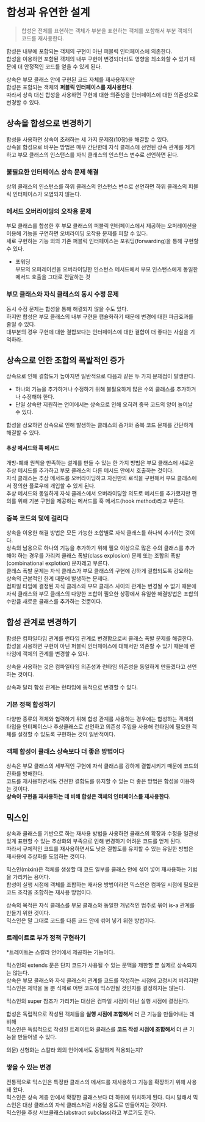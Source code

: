 # 합성과 유연한 설계
> 합성은 전체를 표현하는 객체가 부분을 표현하는 객체를 포함해서 부분 객체의 코드를 재사용한다.
   
합성은 내부에 포함되는 객체의 구현이 아닌 퍼블릭 인터페이스에 의존한다.  
합성을 이용하면 포함된 객체의 내부 구현이 변경되더라도 영향을 최소화할 수 있기 때문에 더 안정적인 코드를 얻을 수 있게 된다.
   
상속은 부모 클래스 안에 구현된 코드 자체를 재사용하지만  
합성은 포함되는 객체의 **퍼블릭 인터페이스를 재사용한다**.  
따라서 상속 대신 합성을 사용하면 구현에 대한 의존성을 인터페이스에 대한 의존성으로 변경할 수 있다.

## 상속을 합성으로 변경하기
합성을 사용하면 상속이 초래하는 세 가지 문제점(10장)을 해결할 수 있다.  
상속을 합성으로 바꾸는 방법은 매우 간단한데 자식 클래스에 선언된 상속 관계를 제거하고 부모 클래스의 인스턴스를 자식 클래스의 인스턴스 변수로 선언하면 된다.

### 불필요한 인터페이스 상속 문제 해결
상위 클래스의 인스턴스를 하위 클래스의 인스턴스 변수로 선언하면 하위 클래스의 퍼블릭 인터페이스가 오염되지 않는다.

### 메서드 오버라이딩의 오작용 문제
부모 클래스를 합성한 후 부모 클래스의 퍼블릭 인터페이스에서 제공하는 오퍼레이션을 이용해 기능을 구연하면 오버라이딩 오작용 문제를 피할 수 있다.  
새로 구현하는 기능 외의 기존 퍼블릭 인터페이스는 포워딩(forwarding)을 통해 구현할 수 있다.
* 포워딩  
  부모의 오퍼레이션을 오버라이딩한 인스턴스 메서드에서 부모 인스턴스에게 동일한 메서드 호출을 그대로 전달하는 것

### 부모 클래스와 자식 클래스의 동시 수정 문제
동시 수정 문제는 합성을 통해 해결되지 않을 수도 있다.  
하지만 합성은 부모 클래스의 내부 구현을 캡슐화하기 때문에 변경에 대한 파급효과를 줄일 수 있다.  
대부분의 경우 구현에 대한 결합보다는 인터페이스에 대한 결합이 더 좋다는 사실을 기억하라.  

## 상속으로 인한 조합의 폭발적인 증가
상속으로 인해 결합도가 높아지면 일반적으로 다음과 같은 두 가지 문제점이 발생한다.
- 하나의 기능을 추가하거나 수정하기 위해 불필요하게 많은 수의 클래스를 추가하거나 수정해야 한다.
- 단일 상속만 지원하는 언어에서는 상속으로 인해 오히려 중복 코드의 양이 늘어날 수 있다.

합성을 상요하면 상속으로 인해 발생하는 클래스의 증가와 중복 코드 문제를 간단하게 해결할 수 있다.

#### 추상 메서드와 훅 메서드
개방-폐쇄 원칙을 만족하는 설계를 만들 수 있는 한 가지 방법은 부모 클래스에 새로운 추상 메서드를 추가하고 부모 클래스의 다른 메서드 안에서 호출하는 것이다.  
자식 클래스는 추상 메서드를 오버라이딩하고 자신만의 로직을 구현해서 부모 클래스에서 정의한 플로우에 개입할 수 있게 된다.  
추상 메서드와 동일하게 자식 클래스에서 오버라이딩할 의도로 메서드를 추가했지만 편의를 위해 기본 구현을 제공하는 메서드를 훅 메서드(hook method)라고 부른다.  

### 중복 코드의 덫에 걸리다
상속을 이용한 해결 방법은 모든 가능한 조합별로 자식 클래스를 하나씩 추가하는 것이다.  
상속의 남용으로 하나의 기능을 추가하기 위해 필요 이상으로 많은 수의 클래스를 추가해야 하는 경우를 가리켜 클래스 폭발(class explosion) 문제 또는 조합의 폭발(combinational explotion) 문자레고 부른다.  
클래스 폭발 문제는 자식 클래스가 부모 클래스의 구현에 강하게 결합되도록 강요하는 상속의 근본적인 한계 때문에 발생하는 문제다.  
컴파일 타임에 결정된 자식 클래스와 부모 클래스 사이의 관계는 변경될 수 없기 때문에 자식 클래스와 부모 클래스의 다양한 조합이 필요한 상황에서 유일한 해결방법은 조합의 수만큼 새로운 클래스를 추가하는 것뿐이다.

## 합성 관계로 변경하기
합성은 컴파일타임 관계를 런타임 관계로 변경함으로써 클래스 폭발 문제를 해결한다.  
합성을 사용하면 구현이 아닌 퍼블릭 인터페이스에 대해서만 의존할 수 있기 때문에 런타임에 객체의 관계를 변경할 수 있다.  
   
상속을 사용하는 것은 컴파일타임 의존성과 런타임 의존성을 동일하게 만들겠다고 선언하는 것이다.  
   
상속과 달리 합성 관계는 런타임에 동적으로 변경할 수 있다.

### 기본 정책 합성하기
다양한 종류의 객체와 협력하기 위해 합성 관계를 사용하는 경우에는 합성하는 객체의 타입을 인터페이스나 추상클래스로 선언하고 의존성 주입을 사용해 런타임에 필요한 객체를 설정할 수 있도록 구현하는 것이 일반적이다.  

### 객체 합성이 클래스 상속보다 더 좋은 방법이다
상속은 부모 클래스의 세부적인 구현에 자식 클래스를 강하게 결합시키기 때문에 코드의 진화를 방해한다.  
코드를 재사용하면서도 건전한 결합도를 유지할 수 있는 더 좋은 방법은 합성을 이용하는 것이다.  
**상속이 구현을 재사용하는 데 비해 합성은 객체의 인터페이스를 재사용한다.**

## 믹스인
상속과 클래스를 기반으로 하는 재사용 방법을 사용하면 클래스의 확장과 수정을 일관성 있게 표현할 수 있는 추상화의 부족으로 인해 변경하기 어려운 코드를 얻게 된다.  
따라서 구체적인 코드를 재사용하면서도 낮은 결합도를 유지할 수 있는 유일한 방법은 재사용에 추상화를 도입하는 것이다.  
   
믹스인(mixin)은 객체를 생성할 때 코드 일부를 클래스 안에 섞어 넣어 재사용하는 기법을 가리키는 용어다.  
합성이 실행 시점에 객체를 조합하는 재사용 방법이라면 믹스인은 컴파일 시점에 필요한 코드 조각을 조합하는 재사용 방법이다.
   
상속의 목적은 자식 클래스를 부모 클래스와 동일한 개념적인 범주로 묶어 is-a 관계를 만들기 위한 것이다.  
믹스인은 말 그대로 코드를 다른 코드 안에 섞어 넣기 위한 방법이다.

### 트레이트로 부가 정책 구현하기
*트레이트는 스칼라 언어에서 제공하는 기능이다.  
   
믹스인의 extends 문은 단지 코드가 사용될 수 있는 문맥을 제한할 뿐 실제로 상속되지는 않는다.  
상속은 부모 클래스와 자식 클래스의 관계를 코드를 작성하는 시점에 고정시켜 버리지만 믹스인은 제약을 둘 뿐 식제로 어떤 코드에 믹스인될 것인지를 결정하지는 않는다.  
    
믹스인의 super 참조가 가리키는 대상은 컴파일 시점이 아닌 실행 시점에 결정된다.  
   
합성은 독립적으로 작성된 객체들을 **실행 시점에 조합해서** 더 큰 기능을 만들어내는 데 비해  
믹스인은 독립적으로 작성된 트레이트와 클래스를 **코드 작성 시점에 조합해서** 더 큰 기능을 만들어낼 수 있다.  
   
의문) 선형화는 스칼라 외의 언어에서도 동일하게 적용되는지?  
   
### 쌓을 수 있는 변경
전통적으로 믹스인은 특정한 클래스의 메서드를 재사용하고 기능을 확장하기 위해 사용돼 왔다.  
믹스인은 상속 계층 안에서 확장한 클래스보다 더 하위에 위치하게 된다. 다시 말해서 믹스인은 대상 클래스의 자식 클래스처럼 사용될 용도로 만들어지는 것이다.  
믹스인을 추상 서브클래스(abstract subclass)라고 부르기도 한다.
